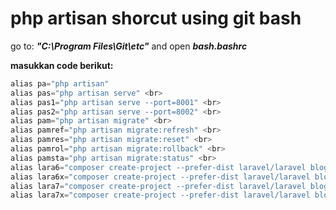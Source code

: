  # php artisan shorcut using git bash
 
 go to: ***"C:\Program Files\Git\etc"*** and open ***bash.bashrc***

 **masukkan code berikut:** 
 
  ```php
  alias pa="php artisan" 
  alias pas="php artisan serve" <br>
  alias pas1="php artisan serve --port=8001" <br>
  alias pas2="php artisan serve --port=8002" <br>
  alias pam="php artisan migrate" <br>
  alias pamref="php artisan migrate:refresh" <br>
  alias pamres="php artisan migrate:reset" <br>
  alias pamrol="php artisan migrate:rollback" <br>
  alias pamsta="php artisan migrate:status" <br>
  alias lara6="composer create-project --prefer-dist laravel/laravel blog '6'"<br>
  alias lara6x="composer create-project --prefer-dist laravel/laravel blog '6.\*'"<br>
  alias lara7="composer create-project --prefer-dist laravel/laravel blog '7'"<br>
  alias lara7x="composer create-project --prefer-dist laravel/laravel blog '7.\*'"<br>
  ```



 
